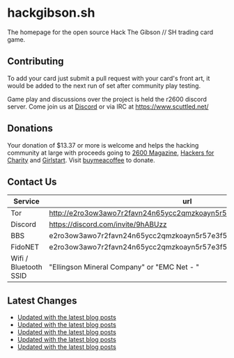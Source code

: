 # hackgibson.sh
The homepage for the open source Hack The Gibson // SH trading card game.


## Contributing

To add your card just submit a pull request with your card's front art, it would be added to the next run of set after community play testing.

Game play and discussions over the project is held the r2600 discord server. Come join us at [Discord](https://discord.com/invite/9hABUzz) or via IRC at https://www.scuttled.net/


## Donations

Your donation of $13.37 or more is welcome and helps the hacking community at large with proceeds going to [2600 Magazine](https://2600.com/), [Hackers for Charity](https://hackersforcharity.org) and [Girlstart](https://girlstart.org).  Visit [buymeacoffee](https://www.buymeacoffee.com/hackgibson.sh) to donate.


## Contact Us

Service | url
-|-
Tor | http://e2ro3ow3awo7r2favn24n65ycc2qmzkoayn5r57e3f56nvjwdcgg32ad.onion
Discord | https://discord.com/invite/9hABUzz
BBS | e2ro3ow3awo7r2favn24n65ycc2qmzkoayn5r57e3f56nvjwdcgg32ad.onion:23
FidoNET | e2ro3ow3awo7r2favn24n65ycc2qmzkoayn5r57e3f56nvjwdcgg32ad.onion:24554
Wifi / Bluetooth SSID | "Ellingson Mineral Company" or "EMC Net - <fidonet address>"

## Latest Changes
<!-- BLOG-POST-LIST:START -->
- [Updated with the latest blog posts](https://github.com/DFW2600/hackgibson.sh/commit/df63ca5e388ce9c8c4960d8f8529530f4932d3bb)
- [Updated with the latest blog posts](https://github.com/DFW2600/hackgibson.sh/commit/ffa0de6c8fa378ca2fca39a96e9008dfc9ccf6c4)
- [Updated with the latest blog posts](https://github.com/DFW2600/hackgibson.sh/commit/35e4dbcb6ed453fb1a7a009e89c8d901e1cc8189)
- [Updated with the latest blog posts](https://github.com/DFW2600/hackgibson.sh/commit/1f98e3ac36ca128d5c50c555cc5411fac5cb74b1)
- [Updated with the latest blog posts](https://github.com/DFW2600/hackgibson.sh/commit/3ee76f3ed4ddd48f1c04a5951ca0c80e02c3ecb2)
<!-- BLOG-POST-LIST:END -->
